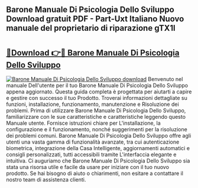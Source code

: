 ## Barone Manuale Di Psicologia Dello Sviluppo Download gratuit PDF - Part-Uxt Italiano Nuovo manuale del proprietario di riparazione gTX1l

# <h2><a href="http://dfa68df.blite.top/?on=Barone+Manuale+Di+Psicologia+Dello+Sviluppo">🔗Download 👉🔴 Barone Manuale Di Psicologia Dello Sviluppo</a></h2>

[![Barone Manuale Di Psicologia Dello Sviluppo download](https://i.imgur.com/lujVjoI.png)](http://dfa68df.blite.top/?on=Barone+Manuale+Di+Psicologia+Dello+Sviluppo)
Benvenuto nel manuale Dell'utente per il tuo Barone Manuale Di Psicologia Dello Sviluppo appena aggiornato. Questa guida completa è progettata per aiutarti a capire e gestire con successo il tuo Prodotto. Troverai informazioni dettagliate su funzioni, installazione, funzionamento, manutenzione e Risoluzione dei problemi. Prima di utilizzare Barone Manuale Di Psicologia Dello Sviluppo, familiarizzare con le sue caratteristiche e caratteristiche leggendo questo Manuale utente. Fornisce istruzioni chiare per L'installazione, la configurazione e il funzionamento, nonché suggerimenti per la risoluzione dei problemi comuni. Barone Manuale Di Psicologia Dello Sviluppo offre agli utenti una vasta gamma di funzionalità avanzate, tra cui autenticazione biometrica, integrazione della Casa Intelligente, aggiornamenti automatici e consigli personalizzati, tutti accessibili tramite L'interfaccia elegante e intuitiva. Ci auguriamo che Barone Manuale Di Psicologia Dello Sviluppo sia stata una risorsa utile e facile da usare per iniziare con il tuo nuovo prodotto. Se hai bisogno di aiuto o chiarimenti, non esitare a contattare il nostro team di assistenza clienti.
